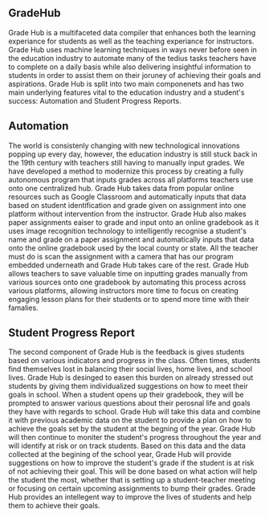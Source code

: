 

## GradeHub 

Grade Hub is a multifaceted data compiler that enhances both the learning experiance for students as well as the teaching experiance for instructors. Grade Hub uses machine learning techniques in ways never before seen in the education industry to automate many of the tedius tasks teachers have to complete on a daily basis while also delivering insightful information to students in order to assist them on their joruney of achieving their goals and aspirations. Grade Hub is split into two main componenets and has two main underlying features vital to the education industry and a student's success: Automation and Student Progress Reports.

## Automation 

The world is consistenly changing with new technological innovations popping up every day, however, the education industry is still stuck back in the 19th century with teachers still having to manually input grades. We have developed a method to modernize this process by creating a fully autonomous program that inputs grades across all platforms teachers use onto one centralized hub. Grade Hub takes data from popular online resources such as Google Classroom and automatically inputs that data based on student identification and grade given on assignment into one platform without intervention from the instructor. Grade Hub also makes paper assignments eaiser to grade and input onto an online gradebook as it uses image recognition technology to intelligently recognise a student's name and grade on a paper assignment and automatically inputs that data onto the online gradebook used by the local county or state. All the teacher must do is scan the assignment with a camera that has our program embedded underneath and Grade Hub takes care of the rest. Grade Hub allows teachers to save valuable time on inputting grades manually from various sources onto one gradebook by automating this process across various platforms, allowing instructors more time to focus on creating engaging lesson plans for their students or to spend more time with their famalies. 



## Student Progress Report

The second component of Grade Hub is the feedback is gives students based on various indicators and progress in the class. Often times, students find themselves lost in balancing their social lives, home lives, and school lives. Grade Hub is desinged to easen this burden on already stressed out students by giving them individualized suggestions on how to meet their goals in school. When a student opens up their gradebook, they will be prompted to answer various questions about their perosnal life and goals they have with regards to school. Grade Hub will take this data and combine it with previous academic data on the student to provide a plan on how to achieve the goals set by the student at the begning of the year. Grade Hub will then continue to moniter the student's progress throughout the year and will identify at risk or on track students. Based on this data and the data collected at the begining of the school year, Grade Hub will provide suggestions on how to improve the student's grade if the student is at risk of not achieving their goal. This will be done based on what action will help the student the most, whether that is setting up a student-teacher meeting or focusing on certain upcoming assignments to bump their grades. Grade Hub provides an intellegent way to improve the lives of students and help them to achieve their goals.



















